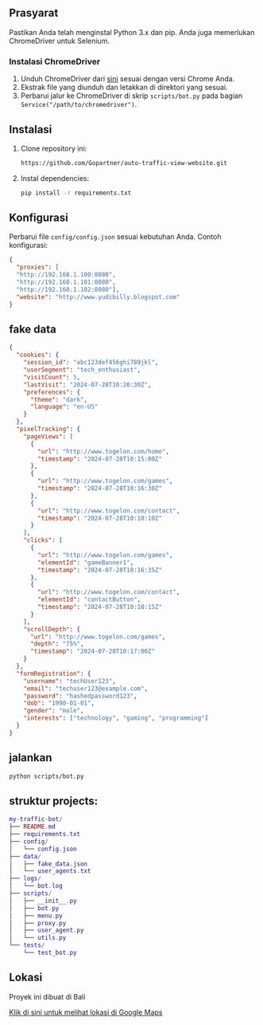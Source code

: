 
## Prasyarat

Pastikan Anda telah menginstal Python 3.x dan pip. Anda juga memerlukan ChromeDriver untuk Selenium.

### Instalasi ChromeDriver

1. Unduh ChromeDriver dari [sini](https://developer.chrome.com/docs/chromedriver/downloads?hl=id) sesuai dengan versi Chrome Anda.
2. Ekstrak file yang diunduh dan letakkan di direktori yang sesuai.
3. Perbarui jalur ke ChromeDriver di skrip `scripts/bot.py` pada bagian `Service("/path/to/chromedriver")`.

## Instalasi

1. Clone repository ini:

    ```sh
    https://github.com/Gopartner/auto-traffic-view-website.git
    ```

2. Instal dependencies:

    ```sh
    pip install -r requirements.txt
    ```

## Konfigurasi

Perbarui file `config/config.json` sesuai kebutuhan Anda. Contoh konfigurasi:

```json
{
  "proxies": [
  "http://192.168.1.100:8080",
  "http://192.168.1.101:8080",
  "http://192.168.1.102:8080"],
  "website": "http://www.yudibilly.blogspot.com"
}
```

## fake data
```json
{
  "cookies": {
    "session_id": "abc123def456ghi789jkl",
    "userSegment": "tech_enthusiast",
    "visitCount": 5,
    "lastVisit": "2024-07-28T10:20:30Z",
    "preferences": {
      "theme": "dark",
      "language": "en-US"
    }
  },
  "pixelTracking": {
    "pageViews": [
      {
        "url": "http://www.togelon.com/home",
        "timestamp": "2024-07-28T10:15:00Z"
      },
      {
        "url": "http://www.togelon.com/games",
        "timestamp": "2024-07-28T10:16:30Z"
      },
      {
        "url": "http://www.togelon.com/contact",
        "timestamp": "2024-07-28T10:18:10Z"
      }
    ],
    "clicks": [
      {
        "url": "http://www.togelon.com/games",
        "elementId": "gameBanner1",
        "timestamp": "2024-07-28T10:16:35Z"
      },
      {
        "url": "http://www.togelon.com/contact",
        "elementId": "contactButton",
        "timestamp": "2024-07-28T10:18:15Z"
      }
    ],
    "scrollDepth": {
      "url": "http://www.togelon.com/games",
      "depth": "75%",
      "timestamp": "2024-07-28T10:17:00Z"
    }
  },
  "formRegistration": {
    "username": "techUser123",
    "email": "techuser123@example.com",
    "password": "hashedpassword123",
    "dob": "1990-01-01",
    "gender": "male",
    "interests": ["technology", "gaming", "programming"]
  }
}
```
## jalankan
```sh
python scripts/bot.py
```
## struktur projects:
```lua
my-traffic-bot/
├── README.md
├── requirements.txt
├── config/
│   └── config.json
├── data/
│   ├── fake_data.json
│   └── user_agents.txt
├── logs/
│   └── bot.log
├── scripts/
│   ├── __init__.py
│   ├── bot.py
│   ├── menu.py
│   ├── proxy.py
│   ├── user_agent.py
│   └── utils.py
└── tests/
    └── test_bot.py
```

## Lokasi

Proyek ini dibuat di Bali

[Klik di sini untuk melihat lokasi di Google Maps](https://maps.app.goo.gl/42dhk7qCd1F6JWH4A)

